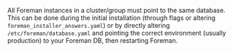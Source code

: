 
All Foreman instances in a cluster/group must point to the same database. This can be done during the initial installation (through flags or altering `foreman_installer_answers.yaml`) or by directly altering `/etc/foreman/database.yaml` and pointing the correct environment (usually production) to your Foreman DB, then restarting Foreman.
